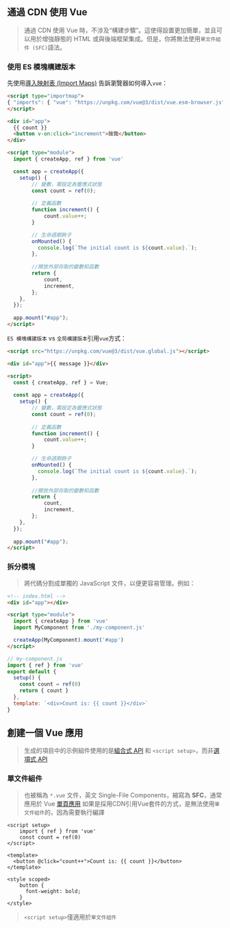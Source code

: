 
## 通過 CDN 使用 Vue

>通過 CDN 使用 Vue 時，不涉及“構建步驟”。這使得設置更加簡單，並且可以用於增強靜態的 HTML 或與後端框架集成。但是，你將無法使用`單文件組件 (SFC)`語法。

### 使用 ES 模塊構建版本

先使用[導入映射表 (Import Maps)](https://caniuse.com/import-maps) 告訴瀏覽器如何導入`vue`：

```html
<script type="importmap"> 
{ "imports": { "vue": "https://unpkg.com/vue@3/dist/vue.esm-browser.js" } } 
</script>
```

```html
<div id="app">
  {{ count }}
  <button v-on:click="increment">按我</button>
</div>

<script type="module">
  import { createApp, ref } from 'vue'

  const app = createApp({
	setup() {
		// 變數，需設定為響應式狀態
		const count = ref(0);
		
		// 定義函數
		function increment() {
			count.value++;
		}

		// 生命週期鉤子
		onMounted() {
		  console.log(`The initial count is ${count.value}.`);
		},	
	
		//開放外部存取的變數和函數
		return {
			count,
			increment,
		};
	},
  });
  
  app.mount("#app");
</script>
```

 `ES 模塊構建版本` vs `全局構建版本`引用`vue`方式：
```html
<script src="https://unpkg.com/vue@3/dist/vue.global.js"></script>

<div id="app">{{ message }}</div>

<script>
  const { createApp, ref } = Vue;
  
  const app = createApp({
	setup() {
		// 變數，需設定為響應式狀態
		const count = ref(0);
		
		// 定義函數
		function increment() {
			count.value++;
		}

		// 生命週期鉤子
		onMounted() {
		  console.log(`The initial count is ${count.value}.`);
		},	
	
		//開放外部存取的變數和函數
		return {
			count,
			increment,
		};
	},
  });
  
  app.mount("#app");
</script>
```

### 拆分模塊

> 將代碼分割成單獨的 JavaScript 文件，以便更容易管理。例如：

```html
<!-- index.html -->
<div id="app"></div>

<script type="module">
  import { createApp } from 'vue'
  import MyComponent from './my-component.js'

  createApp(MyComponent).mount('#app')
</script>
```

```javascript
// my-component.js
import { ref } from 'vue'
export default {
  setup() {
    const count = ref(0)
    return { count }
  },
  template: `<div>Count is: {{ count }}</div>`
}
```

## 創建一個 Vue 應用

> 生成的項目中的示例組件使用的是[組合式 API](https://zh-hk.vuejs.org/guide/introduction.html#composition-api) 和 `<script setup>`，而非[選項式 API](https://zh-hk.vuejs.org/guide/introduction.html#options-api)

### 單文件組件

> 也被稱為 `*.vue` 文件，英文 Single-File Components，縮寫為 **SFC**，通常應用於 Vue [單頁應用](https://zh-hk.vuejs.org/guide/extras/ways-of-using-vue.html#single-page-application-spa)
> 如果是採用CDN引用Vue套件的方式，是無法使用`單文件組件`的，因為需要執行編譯

```vue
<script setup>
	import { ref } from 'vue'
	const count = ref(0)
</script>

<template>
  <button @click="count++">Count is: {{ count }}</button>
</template>

<style scoped>
	button {
	  font-weight: bold;
	}
</style>
```

> `<script setup>`僅適用於`單文件組件`

